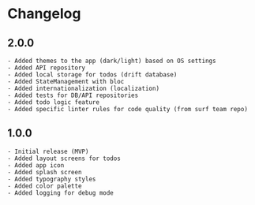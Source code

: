 # Changelog

## 2.0.0


    - Added themes to the app (dark/light) based on OS settings
    - Added API repository
    - Added local storage for todos (drift database)
    - Added StateManagement with bloc
    - Added internationalization (localization)
    - Added tests for DB/API repositories
    - Added todo logic feature
    - Added specific linter rules for code quality (from surf team repo)


## 1.0.0


    - Initial release (MVP)
    - Added layout screens for todos
    - Added app icon
    - Added splash screen
    - Added typography styles
    - Added color palette
    - Added logging for debug mode
